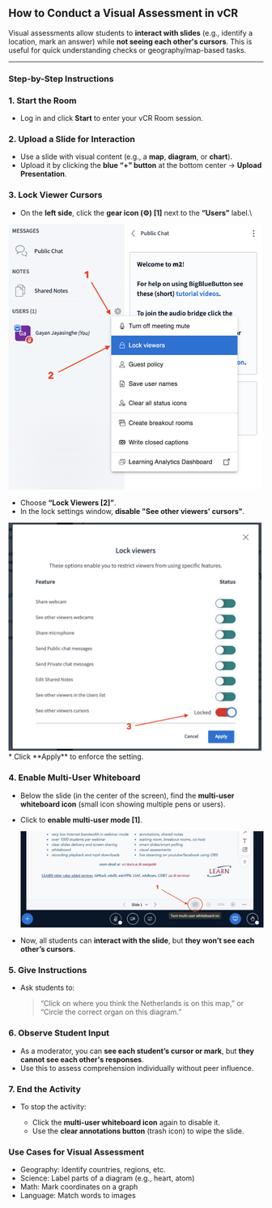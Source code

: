 ##  **How to Conduct a Visual Assessment in vCR**

Visual assessments allow students to **interact with slides** (e.g., identify a location, mark an answer) while **not seeing each other's cursors**. This is useful for quick understanding checks or geography/map-based tasks.

---

###  **Step-by-Step Instructions**


###  **1. Start the Room**

* Log in and click **Start** to enter your vCR Room session.


###  **2. Upload a Slide for Interaction**

* Use a slide with visual content (e.g., a **map**, **diagram**, or **chart**).
* Upload it by clicking the **blue “+” button** at the bottom center → **Upload Presentation**.


###  **3. Lock Viewer Cursors**

* On the **left side**, click the **gear icon (⚙️) [1]** next to the **“Users”** label.\

<img src="https://raw.githubusercontent.com/LEARN-LK/VCR/main/img/visual-assessment-01.png" alt="image" style="max-width: 100%;width: 500px;">
 
* Choose **“Lock Viewers [2]”**.
* In the lock settings window, **disable "See other viewers' cursors"**.

<img src="https://raw.githubusercontent.com/LEARN-LK/VCR/main/img/visual-assessment-02.png" alt="image" style="max-width: 100%;width: 500px;">  
* Click **Apply** to enforce the setting.


###  **4. Enable Multi-User Whiteboard**

* Below the slide (in the center of the screen), find the **multi-user whiteboard icon** (small icon showing multiple pens or users).
* Click to **enable multi-user mode [1]**.

  <img src="https://raw.githubusercontent.com/LEARN-LK/VCR/main/img/visual-assessment-03.png" alt="image" style="max-width: 100%;width: 500px;">  
* Now, all students can **interact with the slide**, but **they won’t see each other’s cursors**.


###  **5. Give Instructions**

* Ask students to:

  > “Click on where you think the Netherlands is on this map,”
  > or
  > “Circle the correct organ on this diagram.”



###  **6. Observe Student Input**

* As a moderator, you can **see each student’s cursor or mark**, but **they cannot see each other's responses**.
* Use this to assess comprehension individually without peer influence.



###  **7. End the Activity**

* To stop the activity:

  * Click the **multi-user whiteboard icon** again to disable it.
  * Use the **clear annotations button** (trash icon) to wipe the slide.



###  **Use Cases for Visual Assessment**

* Geography: Identify countries, regions, etc.
* Science: Label parts of a diagram (e.g., heart, atom)
* Math: Mark coordinates on a graph
* Language: Match words to images

